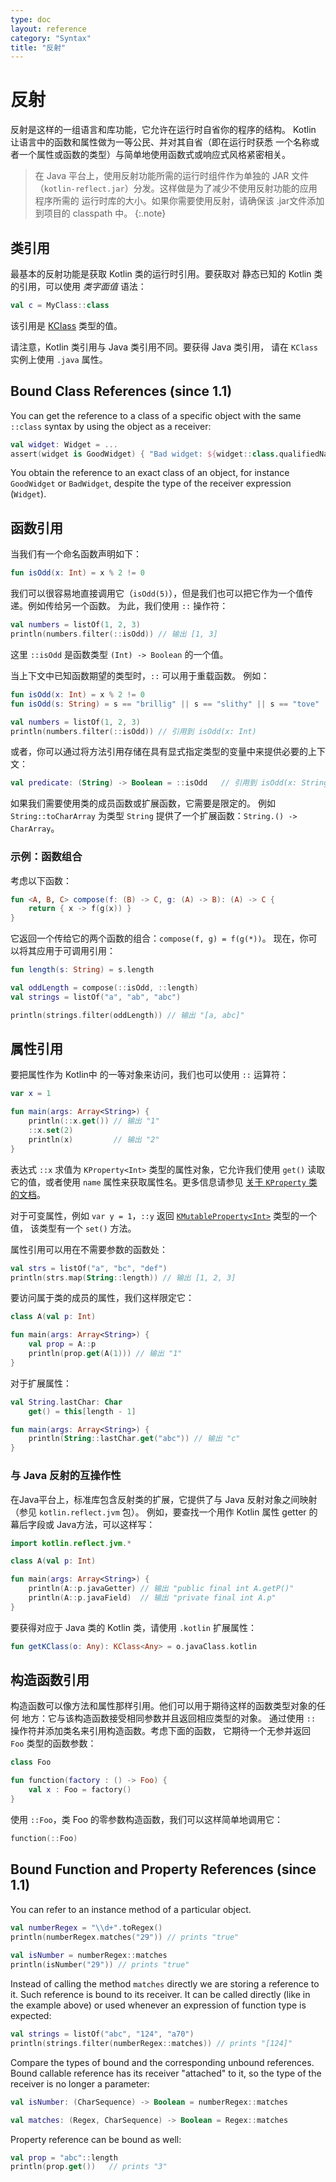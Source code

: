 ```yaml
---
type: doc
layout: reference
category: "Syntax"
title: "反射"
---
```


# 反射

反射是这样的一组语言和库功能，它允许在运行时自省你的程序的结构。
Kotlin 让语言中的函数和属性做为一等公民、并对其自省（即在运行时获悉
一个名称或者一个属性或函数的类型）与简单地使用函数式或响应式风格紧密相关。

> 在 Java 平台上，使用反射功能所需的运行时组件作为单独的
JAR 文件（`kotlin-reflect.jar`）分发。这样做是为了减少不使用反射功能的应用程序所需的
运行时库的大小。如果你需要使用反射，请确保该 .jar文件添加到项目的
classpath 中。
{:.note}

## 类引用

最基本的反射功能是获取 Kotlin 类的运行时引用。要获取对
静态已知的 Kotlin 类的引用，可以使用 _类字面值_ 语法：

``` kotlin
val c = MyClass::class
```

该引用是 [KClass](https://kotlinlang.org/api/latest/jvm/stdlib/kotlin.reflect/-k-class/index.html) 类型的值。

请注意，Kotlin 类引用与 Java 类引用不同。要获得 Java 类引用，
请在 `KClass` 实例上使用 `.java` 属性。

## Bound Class References (since 1.1)

You can get the reference to a class of a specific object with the same `::class` syntax by using the object as a receiver:

``` kotlin
val widget: Widget = ...
assert(widget is GoodWidget) { "Bad widget: ${widget::class.qualifiedName}" }
```

You obtain the reference to an exact class of an object, for instance `GoodWidget` or `BadWidget`, despite the type of the receiver expression (`Widget`).  

## 函数引用

当我们有一个命名函数声明如下：

``` kotlin
fun isOdd(x: Int) = x % 2 != 0
```

我们可以很容易地直接调用它（`isOdd(5)`），但是我们也可以把它作为一个值传递。例如传给另一个函数。
为此，我们使用 `::` 操作符：

``` kotlin
val numbers = listOf(1, 2, 3)
println(numbers.filter(::isOdd)) // 输出 [1, 3]
```

这里 `::isOdd` 是函数类型 `(Int) -> Boolean` 的一个值。

当上下文中已知函数期望的类型时，`::` 可以用于重载函数。
例如：

``` kotlin
fun isOdd(x: Int) = x % 2 != 0
fun isOdd(s: String) = s == "brillig" || s == "slithy" || s == "tove"

val numbers = listOf(1, 2, 3)
println(numbers.filter(::isOdd)) // 引用到 isOdd(x: Int)
```

或者，你可以通过将方法引用存储在具有显式指定类型的变量中来提供必要的上下文：

``` kotlin
val predicate: (String) -> Boolean = ::isOdd   // 引用到 isOdd(x: String)
```

如果我们需要使用类的成员函数或扩展函数，它需要是限定的。
例如 `String::toCharArray` 为类型 `String` 提供了一个扩展函数：`String.() -> CharArray`。

### 示例：函数组合

考虑以下函数：

``` kotlin
fun <A, B, C> compose(f: (B) -> C, g: (A) -> B): (A) -> C {
    return { x -> f(g(x)) }
}
```

它返回一个传给它的两个函数的组合：`compose(f, g) = f(g(*))`。
现在，你可以将其应用于可调用引用：


``` kotlin
fun length(s: String) = s.length

val oddLength = compose(::isOdd, ::length)
val strings = listOf("a", "ab", "abc")

println(strings.filter(oddLength)) // 输出 "[a, abc]"
```

## 属性引用

要把属性作为 Kotlin中 的一等对象来访问，我们也可以使用 `::` 运算符：

``` kotlin
var x = 1

fun main(args: Array<String>) {
    println(::x.get()) // 输出 "1"
    ::x.set(2)
    println(x)         // 输出 "2"
}
```

表达式 `::x` 求值为 `KProperty<Int>` 类型的属性对象，它允许我们使用
`get()` 读取它的值，或者使用 `name` 属性来获取属性名。更多信息请参见
[关于 `KProperty` 类的文档](/api/latest/jvm/stdlib/kotlin.reflect/-k-property/index.html)。

对于可变属性，例如 `var y = 1`，`::y` 返回 [`KMutableProperty<Int>`](/api/latest/jvm/stdlib/kotlin.reflect/-k-mutable-property/index.html) 类型的一个值，
该类型有一个 `set()` 方法。

属性引用可以用在不需要参数的函数处：

``` kotlin
val strs = listOf("a", "bc", "def")
println(strs.map(String::length)) // 输出 [1, 2, 3]
```

要访问属于类的成员的属性，我们这样限定它：

``` kotlin
class A(val p: Int)

fun main(args: Array<String>) {
    val prop = A::p
    println(prop.get(A(1))) // 输出 "1"
}
```

对于扩展属性：


``` kotlin
val String.lastChar: Char
    get() = this[length - 1]

fun main(args: Array<String>) {
    println(String::lastChar.get("abc")) // 输出 "c"
}
```

### 与 Java 反射的互操作性

在Java平台上，标准库包含反射类的扩展，它提供了与 Java
反射对象之间映射（参见 `kotlin.reflect.jvm` 包）。
例如，要查找一个用作 Kotlin 属性 getter 的 幕后字段或 Java方法，可以这样写：


``` kotlin
import kotlin.reflect.jvm.*

class A(val p: Int)

fun main(args: Array<String>) {
    println(A::p.javaGetter) // 输出 "public final int A.getP()"
    println(A::p.javaField)  // 输出 "private final int A.p"
}
```

要获得对应于 Java 类的 Kotlin 类，请使用 `.kotlin` 扩展属性：

``` kotlin
fun getKClass(o: Any): KClass<Any> = o.javaClass.kotlin
```

## 构造函数引用

构造函数可以像方法和属性那样引用。他们可以用于期待这样的函数类型对象的任何
地方：它与该构造函数接受相同参数并且返回相应类型的对象。
通过使用 `::` 操作符并添加类名来引用构造函数。考虑下面的函数，
它期待一个无参并返回 `Foo` 类型的函数参数：

``` kotlin
class Foo

fun function(factory : () -> Foo) {
    val x : Foo = factory()
}
```

使用 `::Foo`，类 Foo 的零参数构造函数，我们可以这样简单地调用它：

``` kotlin
function(::Foo)
```

## Bound Function and Property References (since 1.1)

You can refer to an instance method of a particular object.

``` kotlin 
val numberRegex = "\\d+".toRegex()
println(numberRegex.matches("29")) // prints "true"
 
val isNumber = numberRegex::matches
println(isNumber("29")) // prints "true"
```

Instead of calling the method `matches` directly we are storing a reference to it.
Such reference is bound to its receiver.
It can be called directly (like in the example above) or used whenever an expression of function type is expected:

``` kotlin
val strings = listOf("abc", "124", "a70")
println(strings.filter(numberRegex::matches)) // prints "[124]"
```

Compare the types of bound and the corresponding unbound references.
Bound callable reference has its receiver "attached" to it, so the type of the receiver is no longer a parameter:

``` kotlin
val isNumber: (CharSequence) -> Boolean = numberRegex::matches

val matches: (Regex, CharSequence) -> Boolean = Regex::matches
```

Property reference can be bound as well:

``` kotlin
val prop = "abc"::length
println(prop.get())   // prints "3"
```